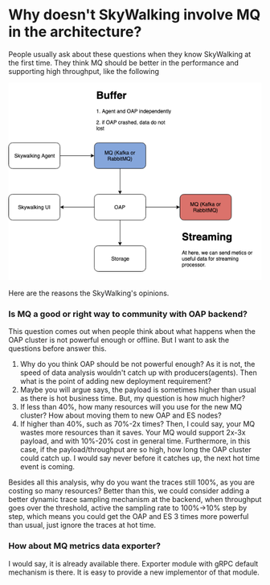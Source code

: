# Why doesn't SkyWalking involve MQ in the architecture?
People usually ask about these questions when they know SkyWalking at the first time.
They think MQ should be better in the performance and supporting high throughput, like the following

<img src="MQ-involved-architecture.png"/>

Here are the reasons the SkyWalking's opinions.

### Is MQ a good or right way to community with OAP backend?
This question comes out when people think about what happens when the OAP cluster is not powerful enough or offline. 
But I want to ask the questions before answer this.
1. Why do you think OAP should be not powerful enough? As it is not, the speed of data analysis wouldn't catch up with producers(agents). Then what is the point of adding new deployment requirement?
1. Maybe you will argue says, the payload is sometimes higher than usual as there is hot business time. But, my question is how much higher? 
1. If less than 40%, how many resources will you use for the new MQ cluster? How about moving them to new OAP and ES nodes?
1. If higher than 40%, such as 70%-2x times? Then, I could say, your MQ wastes more resources than it saves. 
Your MQ would support 2x-3x payload, and with 10%-20% cost in general time. Furthermore, in this case, 
if the payload/throughput are so high, how long the OAP cluster could catch up. I would say never before it catches up, the next hot time event is coming.

Besides all this analysis, why do you want the traces still 100%, as you are costing so many resources? 
Better than this, 
we could consider adding a better dynamic trace sampling mechanism at the backend, 
when throughput goes over the threshold, active the sampling rate to 100%->10% step by step, 
which means you could get the OAP and ES 3 times more powerful than usual, just ignore the traces at hot time.

### How about MQ metrics data exporter?
I would say, it is already available there. Exporter module with gRPC default mechanism is there. It is easy to provide a new implementor of that module.